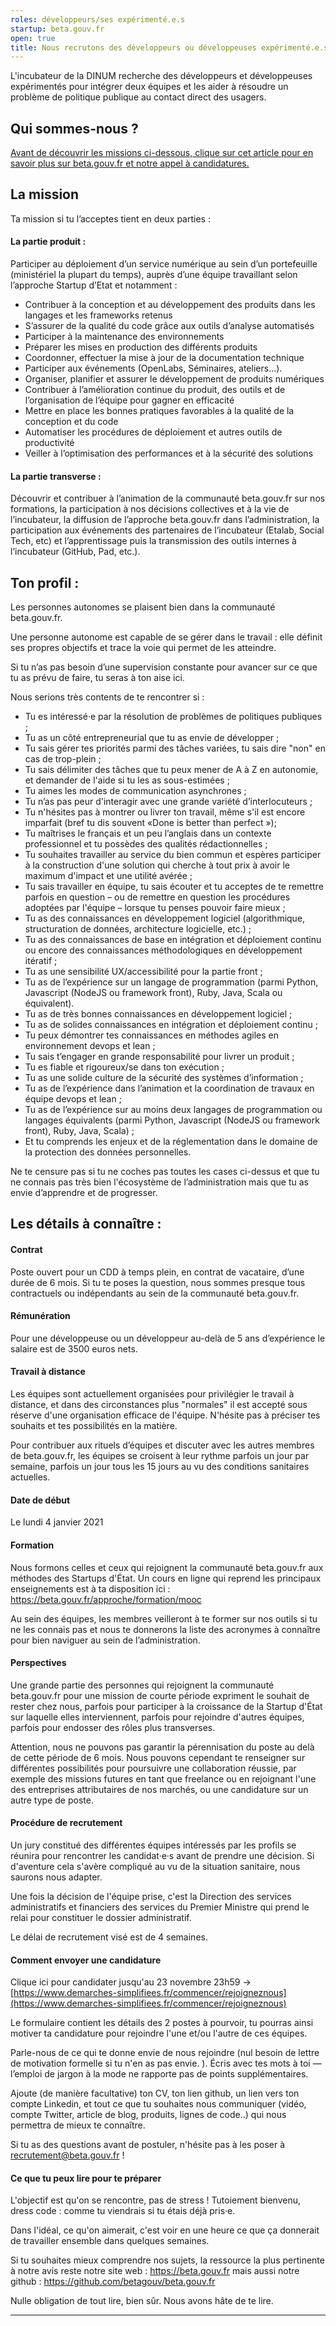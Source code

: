 ```yaml
---
roles: développeurs/ses expérimenté.e.s
startup: beta.gouv.fr
open: true
title: Nous recrutons des développeurs ou développeuses expérimenté.e.s pour rejoindre des produits beta.gouv.fr
---
```


L'incubateur de la DINUM recherche des développeurs et développeuses expérimentés pour intégrer deux équipes et les aider à résoudre un problème de politique publique au contact direct des usagers. 

## Qui sommes-nous ? 
[Avant de découvrir les missions ci-dessous, clique sur cet article pour en savoir plus sur beta.gouv.fr et notre appel à candidatures.](https://blog.beta.gouv.fr/dinsic/2020/11/10/nous-recrutons-une-brigade-numerique/)

## La mission 
Ta mission si tu l’acceptes tient en deux parties :

#### La partie produit : 
Participer au déploiement d’un service numérique au sein d’un portefeuille (ministériel la plupart du temps), auprès d’une équipe travaillant selon l’approche Startup d’Etat et notamment : 

- Contribuer à la conception et au développement des produits dans les langages et les frameworks retenus
- S’assurer de la qualité du code grâce aux outils d’analyse automatisés
- Participer à la maintenance des environnements
- Préparer les mises en production des différents produits
- Coordonner, effectuer la mise à jour de la documentation technique
- Participer aux événements (OpenLabs, Séminaires, ateliers...).
- Organiser, planifier et assurer le développement de produits numériques
- Contribuer à l’amélioration continue du produit, des outils et de l’organisation de l’équipe pour gagner en efficacité
- Mettre en place les bonnes pratiques favorables à la qualité de la conception et du code
- Automatiser les procédures de déploiement et autres outils de productivité
- Veiller à l’optimisation des performances et à la sécurité des solutions


#### La partie transverse : 
Découvrir et contribuer à l’animation de la communauté beta.gouv.fr sur nos formations, la participation à nos décisions collectives et à la vie de l’incubateur, la diffusion de l’approche beta.gouv.fr dans l’administration, la participation aux événements des partenaires de l’incubateur (Etalab, Social Tech, etc) et l’apprentissage puis la transmission des outils internes à l’incubateur (GitHub, Pad, etc.).

## Ton profil :
Les personnes autonomes se plaisent bien dans la communauté beta.gouv.fr.

Une personne autonome est capable de se gérer dans le travail : elle définit ses propres objectifs et trace la voie qui permet de les atteindre.

Si tu n’as pas besoin d’une supervision constante pour avancer sur ce que tu as prévu de faire, tu seras à ton aise ici.

Nous serions très contents de te rencontrer si :
- Tu es intéressé·e par la résolution de problèmes de politiques publiques ;
- Tu as un côté entrepreneurial que tu as envie de développer ; 
- Tu sais gérer tes priorités parmi des tâches variées, tu sais dire "non" en cas de trop-plein ;
- Tu sais délimiter des tâches que tu peux mener de A à Z en autonomie, et demander de l'aide si tu les as sous-estimées ;
- Tu aimes les modes de communication asynchrones ;
- Tu n’as pas peur d'interagir avec une grande variété d’interlocuteurs ;
- Tu n'hésites pas à montrer ou livrer ton travail, même s'il est encore imparfait (bref tu dis souvent «Done is better than perfect »);
- Tu maîtrises le français et un peu l’anglais dans un contexte professionnel et tu possèdes des qualités rédactionnelles ;
- Tu souhaites travailler au service du bien commun et espères participer à la construction d'une solution qui cherche à tout prix à avoir le maximum d'impact et une utilité avérée ;
- Tu sais travailler en équipe, tu sais écouter et tu acceptes de te remettre parfois en question – ou de remettre en question les procédures adoptées par l'équipe – lorsque tu penses pouvoir faire mieux ;
- Tu as des connaissances en développement logiciel (algorithmique, structuration de données, architecture logicielle, etc.) ;
- Tu as des connaissances de base en intégration et déploiement continu ou encore des connaissances méthodologiques en développement itératif ;
- Tu as une sensibilité UX/accessibilité pour la partie front ;
- Tu as de l’expérience sur un langage de programmation (parmi Python, Javascript (NodeJS ou framework front), Ruby, Java, Scala ou équivalent).
- Tu as de très bonnes connaissances en développement logiciel ;
- Tu as de solides connaissances en intégration et déploiement continu ;
- Tu peux démontrer tes connaissances en méthodes agiles en environnement devops et lean ;
- Tu sais t’engager en grande responsabilité pour livrer un produit ;
- Tu es fiable et rigoureux/se dans ton exécution ;
- Tu as une solide culture de la sécurité des systèmes d’information ;
- Tu as de l’expérience dans l’animation et la coordination de travaux en équipe devops et lean ;
- Tu as de l’expérience sur au moins deux langages de programmation ou langages équivalents (parmi Python, Javascript (NodeJS ou framework front), Ruby, Java, Scala) ;
- Et tu comprends les enjeux et de la réglementation dans le domaine de la protection des données personnelles.

Ne te censure pas si tu ne coches pas toutes les cases ci-dessus et que tu ne connais pas très bien l'écosystème de l’administration mais que tu as envie d’apprendre et de progresser. 

## Les détails à connaître : 

#### Contrat
Poste ouvert pour un CDD à temps plein, en contrat de vacataire, d’une durée de 6 mois.
Si tu te poses la question, nous sommes presque tous contractuels ou indépendants au sein de la communauté beta.gouv.fr.

#### Rémunération
Pour une développeuse ou un développeur au-delà de 5 ans d’expérience le salaire est de 3500 euros nets. 

#### Travail à distance
Les équipes sont actuellement organisées pour privilégier le travail à distance, et dans des circonstances plus "normales" il est accepté sous réserve d'une organisation efficace de l'équipe. N'hésite pas à préciser tes souhaits et tes possibilités en la matière.

Pour contribuer aux rituels d’équipes et discuter avec les autres membres de beta.gouv.fr, les équipes se croisent à leur rythme parfois un jour par semaine, parfois un jour tous les 15 jours au vu des conditions sanitaires actuelles.  

#### Date de début
Le lundi 4 janvier 2021 

#### Formation
Nous formons celles et ceux qui rejoignent la communauté beta.gouv.fr aux méthodes des Startups d'État. Un cours en ligne qui reprend les principaux enseignements est à ta disposition ici : https://beta.gouv.fr/approche/formation/mooc

Au sein des équipes, les membres veilleront à te former sur nos outils si tu ne les connais pas et nous te donnerons la liste des acronymes à connaître pour bien naviguer au sein de l’administration. 

#### Perspectives
Une grande partie des personnes qui rejoignent la communauté beta.gouv.fr pour une mission de courte période expriment le souhait de rester chez nous, parfois pour participer à la croissance de la Startup d'État sur laquelle elles interviennent, parfois pour rejoindre d'autres équipes, parfois pour endosser des rôles plus transverses.

Attention, nous ne pouvons pas garantir la pérennisation du poste au delà de cette période de 6 mois. Nous pouvons cependant te renseigner sur différentes possibilités pour poursuivre une collaboration réussie, par exemple des missions futures en tant que freelance ou en rejoignant l'une des entreprises attributaires de nos marchés, ou une candidature sur un autre type de poste.

#### Procédure de recrutement
Un jury constitué des différentes équipes intéressés par les profils se réunira pour rencontrer les candidat·e·s avant de prendre une décision. Si d'aventure cela s'avère compliqué au vu de la situation sanitaire, nous saurons nous adapter.

Une fois la décision de l'équipe prise, c'est la Direction des services administratifs et financiers des services du Premier Ministre qui prend le relai pour constituer le dossier administratif. 

Le délai de recrutement visé est de 4 semaines. 

#### Comment envoyer une candidature 
Clique ici pour candidater jusqu'au 23 novembre 23h59 -> [https://www.demarches-simplifiees.fr/commencer/rejoigneznous](https://www.demarches-simplifiees.fr/commencer/rejoigneznous)

Le formulaire contient les détails des 2 postes à pourvoir, tu pourras ainsi motiver ta candidature pour rejoindre l'une et/ou l'autre de ces équipes.  

Parle-nous de ce qui te donne envie de nous rejoindre (nul besoin de lettre de motivation formelle si tu n'en as pas envie. ). 
Écris avec tes mots à toi — l’emploi de jargon à la mode ne rapporte pas de points supplémentaires. 

Ajoute (de manière facultative) ton CV, ton lien github, un lien vers ton compte Linkedin, et tout ce que tu souhaites nous communiquer (vidéo, compte Twitter, article de blog, produits, lignes de code..) qui nous permettra de mieux te connaître.

Si tu as des questions avant de postuler, n'hésite pas à les poser à recrutement@beta.gouv.fr !

#### Ce que tu peux lire pour te préparer
L'objectif est qu'on se rencontre, pas de stress ! Tutoiement bienvenu, dress code : comme tu viendrais si tu étais déjà pris·e. 

Dans l'idéal, ce qu'on aimerait, c'est voir en une heure ce que ça donnerait de travailler ensemble dans quelques semaines.

Si tu souhaites mieux comprendre nos sujets, la ressource la plus pertinente à notre avis reste notre site web : https://beta.gouv.fr mais aussi notre github : https://github.com/betagouv/beta.gouv.fr 

Nulle obligation de tout lire, bien sûr.
Nous avons hâte de te lire.

---
